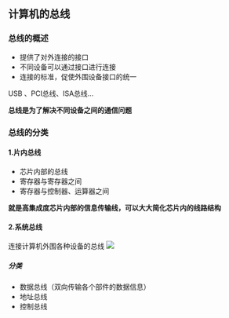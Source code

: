 ## 计算机的总线
### 总线的概述
- 提供了对外连接的接口
- 不同设备可以通过接口进行连接
- 连接的标准，促使外围设备接口的统一

USB 、PCI总线、ISA总线...

**总线是为了解决不同设备之间的通信问题**

### 总线的分类
#### 1.片内总线
- 芯片内部的总线
- 寄存器与寄存器之间
- 寄存器与控制器、运算器之间

**就是高集成度芯片内部的信息传输线，可以大大简化芯片内的线路结构**

#### 2.系统总线
连接计算机外围各种设备的总线
![](http://github-file.oss-cn-qingdao.aliyuncs.com/pasteimageintomarkdown/2020-05-28/6436735250300.png)

##### 分类
- 数据总线（双向传输各个部件的数据信息）
- 地址总线
- 控制总线

